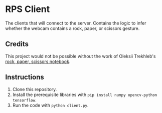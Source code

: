 # RPS Client
The clients that will connect to the server. Contains the logic to infer whether the webcam contains a rock, paper, or scissors gesture.

## Credits
This project would not be possible without the work of Oleksii Trekhleb's [rock, paper, scissors notebook](https://github.com/trekhleb/machine-learning-experiments/blob/master/experiments/rock_paper_scissors_mobilenet_v2/rock_paper_scissors_mobilenet_v2.ipynb).

## Instructions
1. Clone this repository.
2. Install the prerequisite libraries with `pip install numpy opencv-python tensorflow`.
3. Run the code with `python client.py`.